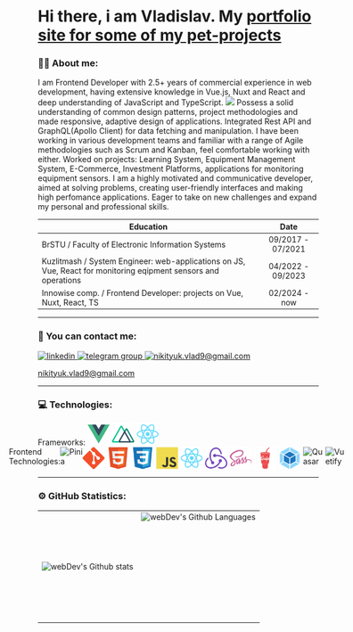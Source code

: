 
# Hi there, i am Vladislav. My [portfolio site for some of my pet-projects](https://vlad22nikituk.netlify.app/)


### :man_technologist: About me:

I am Frontend Developer with 2.5+ years of commercial experience in web development, having extensive knowledge in Vue.js, Nuxt and React and deep understanding of JavaScript and TypeScript. <img src="https://media.giphy.com/media/WUlplcMpOCEmTGBtBW/giphy.gif" width="30px">  Possess a solid understanding of common design patterns, project methodologies and made responsive, adaptive design of applications. Integrated Rest API and GraphQL(Apollo Client) for data fetching and manipulation.
I have been working in various development teams and familiar with a range of Agile methodologies such as Scrum and Kanban, feel comfortable working with either. Worked on projects: Learning System, Equipment Management System, E-Commerce, Investment Platforms, applications for monitoring equipment sensors.
I am a highly motivated and communicative developer, aimed at solving problems, creating user-friendly interfaces and making high perfomance applications. Eager to take on new challenges and expand my personal and professional skills.<br>

| Education                                                                                                       | Date              |
| ----------------------------------------------------------------------------------------------------------------| :---------------: |
| BrSTU / Faculty of Electronic Information Systems                                                               | 09/2017 - 07/2021 |
| Kuzlitmash / System Engineer: web-applications on JS, Vue, React for monitoring eqipment sensors and operations | 04/2022 - 09/2023 |
| Innowise comp. / Frontend Developer: projects on Vue, Nuxt, React, TS                                           | 02/2024 - now     |
---

### 🤝 You can contact me:

  <div id="badges">
    
   <a href="https://www.linkedin.com/in/vlad-nikituk/" target="_blank" >
      <img src="https://cdn-icons-png.flaticon.com/512/2504/2504799.png" title="linkedin: @vlad-nikituk" width="40" height="40" alt="linkedin" />
    </a>
    <a href="https://t.me/slev22" target="_blank">
      <img src="https://cdn-icons-png.flaticon.com/512/2111/2111646.png" title="telegram: @slev22" width="40" height="40" alt="telegram group" />
    </a>
    <a href="mailto:nikityuk.vlad9@gmail.com" target="_blank">
      <img src="https://img.icons8.com/?size=100&id=P7UIlhbpWzZm&format=png&color=000000" width="40" height="40" alt="nikityuk.vlad9@gmail.com"/>
      <p>nikityuk.vlad9@gmail.com</p>
    </a>
  </div>

---

### 💻 Technologies:

<div>
  Frameworks:
  <img src="https://github.com/devicons/devicon/blob/master/icons/vuejs/vuejs-original.svg" title="Vue.js" alt="Vue.js" width="40" height="40"/>
  <img src="https://github.com/devicons/devicon/blob/master/icons/nuxtjs/nuxtjs-original.svg" title="Nuxt.js" alt="Nuxt.js" width="40" height="40"/>
  <img src="https://github.com/devicons/devicon/blob/master/icons/react/react-original.svg" title="reactjs" alt="reactjs" width="40" height="40"/>&nbsp
</div>
<div style="display: flex; justify-content: center;">
  Frontend Technologies:
  <img src="https://pinia.vuejs.org/logo.svg" title="Pinia" alt="Pinia" width="40" height="40"/>
  <img src="https://github.com/devicons/devicon/blob/master/icons/git/git-original.svg" title="git" alt="git" width="40" height="40"/>&nbsp
  <img src="https://github.com/devicons/devicon/blob/master/icons/html5/html5-original.svg" title="html5" alt="html5" width="40" height="40"/>&nbsp
  <img src="https://github.com/devicons/devicon/blob/master/icons/css3/css3-original.svg" title="css" alt="css" width="40" height="40"/>&nbsp
  <img src="https://github.com/devicons/devicon/blob/master/icons/javascript/javascript-original.svg" title="javascript" alt="javascript" width="40" height="40"/>&nbsp
  <img src="https://github.com/devicons/devicon/blob/master/icons/react/react-original.svg" title="reactjs" alt="reactjs" width="40" height="40"/>&nbsp
  <img src="https://github.com/devicons/devicon/blob/master/icons/redux/redux-original.svg" title="redux" alt="redux" width="40" height="40"/>&nbsp; 
  <img src="https://github.com/devicons/devicon/blob/master/icons/sass/sass-original.svg" title="sass/scss" alt="sass/scss" width="40" height="40"/>&nbsp;
  <img src="https://github.com/devicons/devicon/blob/master/icons/gulp/gulp-plain.svg" title="gulp" alt="gulp" width="40" height="40"/>&nbsp
  <img src="https://github.com/devicons/devicon/blob/master/icons/webpack/webpack-original.svg" title="webpack" alt="webpack" width="40" height="40"/>&nbsp;
  <img src="https://cdn.quasar.dev/logo/svg/quasar-logo.svg" title="Quasar" alt="Quasar" width="40" height="40"/>
  <img src="https://cdn.vuetifyjs.com/docs/images/logos/vuetify-logo-light.svg" title="Vuetify" alt="Vuetify" width="40" height="40"/>
  
</div>

---




### ⚙️ GitHub Statistics:

<table>
  <tr>
    <td>
      <img align="left" src="http://github-readme-streak-stats.herokuapp.com?user=vladexnik&theme=dark&background=000000" alt="webDev's Github stats" />
    </td>
    <td>
      <img height="195px" align="right" alt="webDev's Github Languages" src="https://github-readme-stats-sigma-five.vercel.app/api/top-langs/?username=vladexnik&layout=compact&theme=vision-friendly-dark" />
    </td>
  </tr>
</table>


